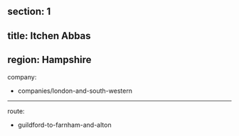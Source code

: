 section: 1
----
title: Itchen Abbas
----
region: Hampshire
----
company:
- companies/london-and-south-western
----
route:
- guildford-to-farnham-and-alton
